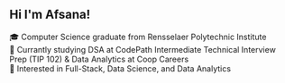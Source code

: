 ## Hi I'm Afsana!

<!--
**afsanab/afsanab** is a ✨ _special_ ✨ repository because its `README.md` (this file) appears on your GitHub profile.

Here are some ideas to get you started:

- 🔭 I’m currently working on 
- 🌱 I’m currently learning ...
- 👯 I’m looking to collaborate on ...
- 🤔 I’m looking for help with ...
- 💬 Ask me about ...
- 📫 How to reach me: ...
- 😄 Pronouns: ...
- ⚡ Fun fact: ...
-->
:mortar_board: Computer Science graduate from Rensselaer Polytechnic Institute <br />
:open_book: Currantly studying DSA at CodePath Intermediate Technical Interview Prep (TIP 102) & Data Analytics at Coop Careers <br />
:briefcase: Interested in Full-Stack, Data Science, and Data Analytics

